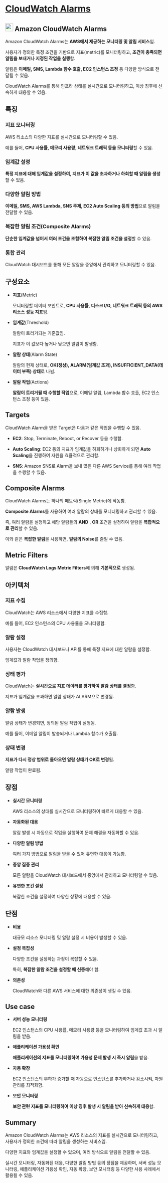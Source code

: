 # [CloudWatch Alarms](https://docs.aws.amazon.com/AmazonCloudWatch/latest/monitoring/AlarmThatSendsEmail.html)

## <img src = "https://github.com/user-attachments/assets/e662ed73-d65f-46fe-b3e9-8fc9af7a3dc7" width = "25" height = "25"> Amazon CloudWatch Alarms

Amazon CloudWatch Alarms는 **AWS에서 제공하는 모니터링 및 알림 서비스**임. 

사용자가 정의한 특정 조건을 기반으로 지표(metric)를 모니터링하고, **조건이 충족되면 알림을 보내거나 지정된 작업을 실행**함.

알림은 **이메일, SMS, Lambda 함수 호출, EC2 인스턴스 조정** 등 다양한 방식으로 전달될 수 있음.

CloudWatch Alarms를 통해 인프라 상태를 실시간으로 모니터링하고, 이상 징후에 신속하게 대응할 수 있음.


## 특징

### 지표 모니터링

AWS 리소스의 다양한 지표를 실시간으로 모니터링할 수 있음. 

예를 들어, **CPU 사용률, 메모리 사용량, 네트워크 트래픽 등을 모니터링**할 수 있음.

### 임계값 설정

**특정 지표에 대해 임계값을 설정하여, 지표가 이 값을 초과하거나 하회할 때 알림을 생성**할 수 있음.

### 다양한 알림 방법

**이메일, SMS, AWS Lambda, SNS 주제, EC2 Auto Scaling 등의 방법**으로 알림을 전달할 수 있음.

### 복잡한 알림 조건(Composite Alarms)

**단순한 임계값을 넘어서 여러 조건을 조합하여 복잡한 알림 조건을 설정**할 수 있음.

### 통합 관리

CloudWatch 대시보드를 통해 모든 알람을 중앙에서 관리하고 모니터링할 수 있음.

## 구성요소

* **지표**(Metric)

    모니터링할 데이터 포인트로, **CPU 사용률, 디스크 I/O, 네트워크 트래픽 등의 AWS 리소스 성능 지표**임.

* **임계값**(Threshold)

    알람이 트리거되는 기준값임. 
    
    지표가 이 값보다 높거나 낮으면 알람이 발생함.

* **알람 상태**(Alarm State)

    알람의 현재 상태로, **OK(정상), ALARM(임계값 초과), INSUFFICIENT_DATA(데이터 부족) 상태**로 나뉨.

* **알람 작업**(Actions)

    **알람이 트리거될 때 수행할 작업**으로, 이메일 알림, Lambda 함수 호출, EC2 인스턴스 조정 등이 있음.

## Targets

CloudWatch Alarm을 받은 Target은 다음과 같은 작업을 수행할 수 있음.

* **EC2**: Stop, Terminate, Reboot, or Recover 등을 수행함.

* **Auto Scaling**: EC2 등의 지표가 임계값을 하회하거나 상회하게 되면 **Auto Scaling**을 진행하여 자원을 효율적으로 관리함.

* **SNS**: Amazon SNS로 Alarm을 보내 많은 다른 AWS Service를 통해 여러 작업을 수행할 수 있음.

## Composite Alarms

CloudWatch Alarms는 하나의 메트릭(Single Metric)에 작동함.

**Composite Alarms**를 사용하여 여러 알람의 상태를 모니터링하고 관리할 수 있음.

즉, 여러 알람을 설정하고 해당 알람들의 **AND** , **OR** 조건을 설정하여 알람을 **복합적으로 관리**할 수 있음.

이와 같은 **복잡한 알림**을 사용하면, **알람의 Noise**를 줄일 수 있음.

## Metric Filters

알람은 **CloudWatch Logs Metric Filters**에 의해 **기본적으로** 생성됨.

## 아키텍처

### 지표 수집

CloudWatch는 AWS 리소스에서 다양한 지표를 수집함. 

예를 들어, EC2 인스턴스의 CPU 사용률을 모니터링함.

### 알람 설정

사용자는 CloudWatch 대시보드나 API를 통해 특정 지표에 대한 알람을 설정함. 

임계값과 알람 작업을 정의함.

### 상태 평가

CloudWatch는 **실시간으로 지표 데이터를 평가하여 알람 상태를 결정**함. 

지표가 임계값을 초과하면 알람 상태가 ALARM으로 변경됨.

### 알람 발생

알람 상태가 변경되면, 정의된 알람 작업이 실행됨. 

예를 들어, 이메일 알림이 발송되거나 Lambda 함수가 호출됨.

### 상태 변경

**지표가 다시 정상 범위로 돌아오면 알람 상태가 OK로 변경**됨. 

알람 작업이 완료됨.

## 장점

* **실시간 모니터링**

    AWS 리소스의 상태를 실시간으로 모니터링하여 빠르게 대응할 수 있음.

* **자동화된 대응**

    알람 발생 시 자동으로 작업을 실행하여 문제 해결을 자동화할 수 있음.

* **다양한 알림 방법**

    여러 가지 방법으로 알림을 받을 수 있어 유연한 대응이 가능함.

* **중앙 집중 관리**

    모든 알람을 CloudWatch 대시보드에서 중앙에서 관리하고 모니터링할 수 있음.

* **유연한 조건 설정**

    복잡한 조건을 설정하여 다양한 상황에 대응할 수 있음.

## 단점

* **비용**

    대규모 리소스 모니터링 및 알람 설정 시 비용이 발생할 수 있음.

* **설정 복잡성**

    다양한 조건을 설정하는 과정이 복잡할 수 있음. 
    
    특히, **복잡한 알람 조건을 설정할 때 신중**해야 함.

* **의존성**

    CloudWatch와 다른 AWS 서비스에 대한 의존성이 생길 수 있음.

## Use case

* **서버 성능 모니터링**

    EC2 인스턴스의 CPU 사용률, 메모리 사용량 등을 모니터링하여 임계값 초과 시 알림을 받음.

* **애플리케이션 가용성 확인**

    **애플리케이션의 지표를 모니터링하여 가용성 문제 발생 시 즉시 알림**을 받음.

* **자동 확장**

    EC2 인스턴스의 부하가 증가할 때 자동으로 인스턴스를 추가하거나 감소시켜, 자원 관리를 최적화함.

* **보안 모니터링**

    **보안 관련 지표를 모니터링하여 이상 징후 발생 시 알림을 받아 신속하게 대응**함.

## Summary

Amazon CloudWatch Alarms는 AWS 리소스의 지표를 실시간으로 모니터링하고, 사용자가 정의한 조건에 따라 알림을 생성하는 서비스임.

다양한 지표와 임계값을 설정할 수 있으며, 여러 방식으로 알림을 전달할 수 있음.

실시간 모니터링, 자동화된 대응, 다양한 알림 방법 등의 장점을 제공하며, 서버 성능 모니터링, 애플리케이션 가용성 확인, 자동 확장, 보안 모니터링 등 다양한 사용 사례에서 활용될 수 있음.
